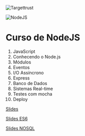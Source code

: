
![Targettrust](http://www.targettrust.com.br/img/header-logo_v2.png)

![NodeJS](https://raw.githubusercontent.com/cerebrobr/adesivos/master/view/nodejs.png)


# Curso de NodeJS

1. JavaScript
2. Conhecendo o Node.js
3. Módulos
4. Eventos
5. I/O Assíncrono
6. Express
7. Banco de Dados
8. Sistemas Real-time
9. Testes com mocha
10. Deploy

[Slides](http://cdn.rawgit.com/jacksonfdam/nodejs/master/slides.html#1)

[Slides ES6](http://cdn.rawgit.com/jacksonfdam/nodejs/master/slides-es6.html#1)

[Slides NOSQL](http://cdn.rawgit.com/jacksonfdam/nodejs/master/slides-nosql.html#1)

